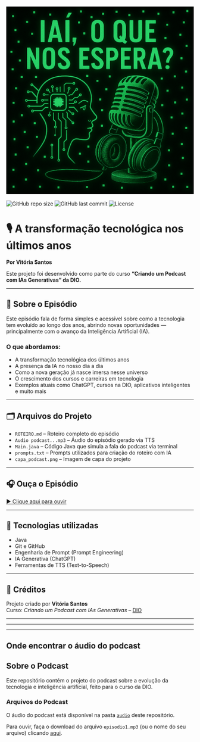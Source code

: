 ![Capa do Podcast](Copilot_20250628_005828.png)

![GitHub repo size](https://img.shields.io/github/repo-size/vitoriazrr/podcast-com-IA)
![GitHub last commit](https://img.shields.io/github/last-commit/vitoriazrr/podcast-com-IA)
![License](https://img.shields.io/github/license/vitoriazrr/podcast-com-IA)


<p align="center">
  
</p>

# 🎙️ A transformação tecnológica nos últimos anos
**Por Vitória Santos**

Este projeto foi desenvolvido como parte do curso **“Criando um Podcast com IAs Generativas” da DIO.**

---

## 🧠 Sobre o Episódio

Este episódio fala de forma simples e acessível sobre como a tecnologia tem evoluído ao longo dos anos, abrindo novas oportunidades — principalmente com o avanço da Inteligência Artificial (IA).

### O que abordamos:
- A transformação tecnológica dos últimos anos
- A presença da IA no nosso dia a dia
- Como a nova geração já nasce imersa nesse universo
- O crescimento dos cursos e carreiras em tecnologia
- Exemplos atuais como ChatGPT, cursos na DIO, aplicativos inteligentes e muito mais

---

## 🗂️ Arquivos do Projeto

- `ROTEIRO.md` – Roteiro completo do episódio
- `Audio podcast...mp3` – Áudio do episódio gerado via TTS
- `Main.java` – Código Java que simula a fala do podcast via terminal
- `prompts.txt` – Prompts utilizados para criação do roteiro com IA
- `capa_podcast.png` – Imagem de capa do projeto

---


## 🎧 Ouça o Episódio

[▶️ Clique aqui para ouvir](episodio1.mp3)


---

## 🚀 Tecnologias utilizadas

- Java
- Git e GitHub
- Engenharia de Prompt (Prompt Engineering)
- IA Generativa (ChatGPT)
- Ferramentas de TTS (Text-to-Speech)

---

## 📢 Créditos

Projeto criado por **Vitória Santos**  
Curso: *Criando um Podcast com IAs Generativas* – [DIO](https://www.dio.me)

---
---
---

## Onde encontrar o áudio do podcast
## Sobre o Podcast

Este repositório contém o projeto do podcast sobre a evolução da tecnologia e inteligência artificial, feito para o curso da DIO.

### Arquivos do Podcast

O áudio do podcast está disponível na pasta [`audio`](./audio) deste repositório.

Para ouvir, faça o download do arquivo `episodio1.mp3` (ou o nome do seu arquivo) clicando [aqui](./audio/episodio1.mp3).
